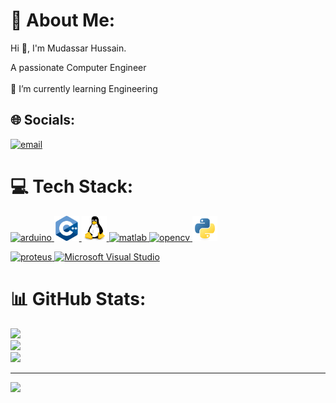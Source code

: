 # 💫 About Me:
Hi 👋, I'm Mudassar Hussain.

A passionate Computer Engineer<br><br>🌱 I’m currently learning Engineering


## 🌐 Socials:
[![email](https://img.shields.io/badge/Email-D14836?logo=gmail&logoColor=white)](mailto:mh0806051@gmail.com) 

# 💻 Tech Stack:
<p align="left"> <a href="https://www.arduino.cc/" target="_blank" rel="noreferrer"> <img src="https://cdn.worldvectorlogo.com/logos/arduino-1.svg" alt="arduino" width="40" height="40"/> </a> <a href="https://www.w3schools.com/cpp/" target="_blank" rel="noreferrer"> <img src="https://raw.githubusercontent.com/devicons/devicon/master/icons/cplusplus/cplusplus-original.svg" alt="cplusplus" width="40" height="40"/> </a> <a href="https://www.linux.org/" target="_blank" rel="noreferrer"> <img src="https://raw.githubusercontent.com/devicons/devicon/master/icons/linux/linux-original.svg" alt="linux" width="40" height="40"/> </a> <a href="https://www.mathworks.com/" target="_blank" rel="noreferrer"> <img src="https://upload.wikimedia.org/wikipedia/commons/2/21/Matlab_Logo.png" alt="matlab" width="40" height="40"/> </a> <a href="https://opencv.org/" target="_blank" rel="noreferrer"> <img src="https://www.vectorlogo.zone/logos/opencv/opencv-icon.svg" alt="opencv" width="40" height="40"/> </a> <a href="https://www.python.org" target="_blank" rel="noreferrer"> <img src="https://raw.githubusercontent.com/devicons/devicon/master/icons/python/python-original.svg" alt="python" width="40" height="40"/> </a> </p>
<p align="left"> <a href="#" target="_blank" rel="noreferrer">  <img src="https://upload.wikimedia.org/wikipedia/en/5/5a/Proteus_Design_Suite_Atom_Logo.png" alt="proteus" width="40" height="40"/> </a>
<a href="#" target="_blank" rel="noreferrer">  <img src="https://upload.wikimedia.org/wikipedia/commons/2/2c/Visual_Studio_Icon_2022.svg" alt="Microsoft Visual Studio" width="40" height="40"/> </a> </p>


# 📊 GitHub Stats:
![](https://github-readme-stats.vercel.app/api?username=Mudassar-23&theme=dark&hide_border=false&include_all_commits=false&count_private=false)<br/>
![](https://nirzak-streak-stats.vercel.app/?user=Mudassar-23&theme=dark&hide_border=false)<br/>
![](https://github-readme-stats.vercel.app/api/top-langs/?username=Mudassar-23&theme=dark&hide_border=false&include_all_commits=false&count_private=false&layout=compact)

---
[![](https://visitcount.itsvg.in/api?id=Mudassar-23&icon=0&color=0)](https://visitcount.itsvg.in)

<!-- Proudly created with GPRM ( https://gprm.itsvg.in ) -->
